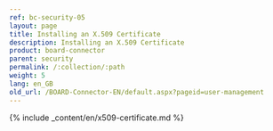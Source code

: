 ```yaml
---
ref: bc-security-05
layout: page
title: Installing an X.509 Certificate
description: Installing an X.509 Certificate
product: board-connector
parent: security
permalink: /:collection/:path
weight: 5
lang: en_GB
old_url: /BOARD-Connector-EN/default.aspx?pageid=user-management
---
```

{% include _content/en/x509-certificate.md %}

